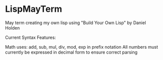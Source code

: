 # LispMayTerm
May term creating my own lisp using "Build Your Own Lisp" by Daniel Holden

Current Syntax Features:

Math uses: add, sub, mul, div, mod, exp in prefix notation
All numbers must currently be expressed in decimal form to ensure correct parsing 
